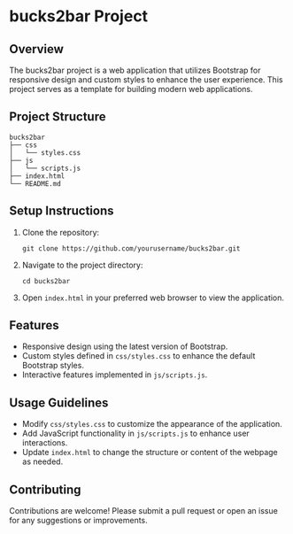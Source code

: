 # bucks2bar Project

## Overview
The bucks2bar project is a web application that utilizes Bootstrap for responsive design and custom styles to enhance the user experience. This project serves as a template for building modern web applications.

## Project Structure
```
bucks2bar
├── css
│   └── styles.css
├── js
│   └── scripts.js
├── index.html
└── README.md
```

## Setup Instructions
1. Clone the repository:
   ```
   git clone https://github.com/yourusername/bucks2bar.git
   ```
2. Navigate to the project directory:
   ```
   cd bucks2bar
   ```
3. Open `index.html` in your preferred web browser to view the application.

## Features
- Responsive design using the latest version of Bootstrap.
- Custom styles defined in `css/styles.css` to enhance the default Bootstrap styles.
- Interactive features implemented in `js/scripts.js`.

## Usage Guidelines
- Modify `css/styles.css` to customize the appearance of the application.
- Add JavaScript functionality in `js/scripts.js` to enhance user interactions.
- Update `index.html` to change the structure or content of the webpage as needed.

## Contributing
Contributions are welcome! Please submit a pull request or open an issue for any suggestions or improvements.